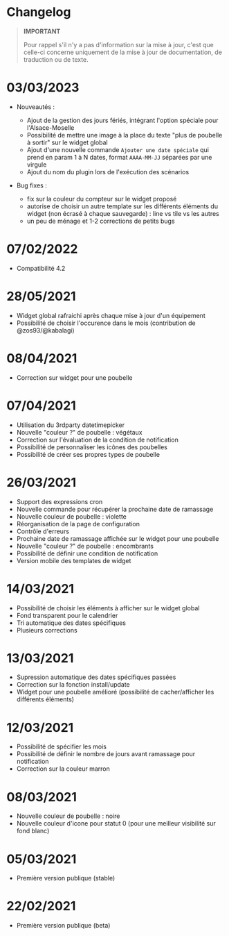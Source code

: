 # Changelog

>**IMPORTANT**
>
>Pour rappel s'il n'y a pas d'information sur la mise à jour, c'est que celle-ci concerne uniquement de la mise à jour de documentation, de traduction ou de texte.

# 03/03/2023

- Nouveautés :
  - Ajout de la gestion des jours fériés, intégrant l'option spéciale pour l'Alsace-Moselle
  - Possibilité de mettre une image à la place du texte "plus de poubelle à sortir" sur le widget global
  - Ajout d'une nouvelle commande `Ajouter une date spéciale` qui prend en param 1 à N dates, format `AAAA-MM-JJ` séparées par une virgule
  - Ajout du nom du plugin lors de l'exécution des scénarios
  
- Bug fixes :
  - fix sur la couleur du compteur sur le widget proposé
  - autorise de choisir un autre template sur les différents éléments du widget (non écrasé à chaque sauvegarde) : line vs tile vs les autres
  - un peu de ménage et 1-2 corrections de petits bugs

# 07/02/2022

- Compatibilité 4.2

# 28/05/2021

- Widget global rafraichi après chaque mise à jour d'un équipement
- Possibilité de choisir l'occurence dans le mois (contribution de @zos93/@kabalagi)

# 08/04/2021

- Correction sur widget pour une poubelle

# 07/04/2021

- Utilisation du 3rdparty datetimepicker
- Nouvelle "couleur ?" de poubelle : végétaux
- Correction sur l'évaluation de la condition de notification
- Possibilité de personnaliser les icônes des poubelles
- Possibilité de créer ses propres types de poubelle

# 26/03/2021

- Support des expressions cron
- Nouvelle commande pour récupérer la prochaine date de ramassage
- Nouvelle couleur de poubelle : violette
- Réorganisation de la page de configuration
- Contrôle d'erreurs
- Prochaine date de ramassage affichée sur le widget pour une poubelle
- Nouvelle "couleur ?" de poubelle : encombrants
- Possibilité de définir une condition de notification
- Version mobile des templates de widget

# 14/03/2021

- Possibilité de choisir les éléments à afficher sur le widget global
- Fond transparent pour le calendrier
- Tri automatique des dates spécifiques
- Plusieurs corrections

# 13/03/2021

- Supression automatique des dates spécifiques passées
- Correction sur la fonction install/update
- Widget pour une poubelle amélioré (possibilité de cacher/afficher les différents éléments)

# 12/03/2021

- Possibilité de spécifier les mois
- Possibilité de définir le nombre de jours avant ramassage pour notification
- Correction sur la couleur marron

# 08/03/2021

- Nouvelle couleur de poubelle : noire
- Nouvelle couleur d'icone pour statut 0 (pour une meilleur visibilité sur fond blanc)

# 05/03/2021

- Première version publique (stable)

# 22/02/2021

- Première version publique (beta)
